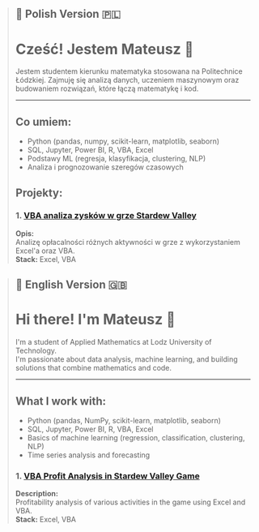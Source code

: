 > ## 📌 Polish Version 🇵🇱
> # Cześć! Jestem Mateusz 👋
> 
> Jestem studentem kierunku matematyka stosowana na Politechnice Łódzkiej.
> Zajmuję się analizą danych, uczeniem maszynowym oraz budowaniem rozwiązań, które łączą matematykę i kod.
> 
> ---
> 
> ## Co umiem:
> - Python (pandas, numpy, scikit-learn, matplotlib, seaborn)
> - SQL, Jupyter, Power BI, R, VBA, Excel
> - Podstawy ML (regresja, klasyfikacja, clustering, NLP)
> - Analiza i prognozowanie szeregów czasowych
> 
> ## Projekty:
> 
> ### 1. [VBA analiza zysków w grze Stardew Valley](https://github.com/vaiomat/VBA_Sardew_Valley/tree/main)
> **Opis:**  
> Analizę opłacalności różnych aktywności w grze z wykorzystaniem Excel'a oraz VBA.  
> **Stack:** Excel, VBA

> ## 📌 English Version 🇬🇧
> 
> # Hi there! I'm Mateusz 👋
> 
> I'm a student of Applied Mathematics at Lodz University of Technology.  
> I'm passionate about data analysis, machine learning, and building solutions that combine mathematics and code.
> 
> ---
> 
> ## What I work with:
> - Python (pandas, NumPy, scikit-learn, matplotlib, seaborn)  
> - SQL, Jupyter, Power BI, R, VBA, Excel
> - Basics of machine learning (regression, classification, clustering, NLP)  
> - Time series analysis and forecasting
>
> ### 1. [VBA Profit Analysis in Stardew Valley Game](https://github.com/vaiomat/VBA_Sardew_Valley/tree/main)  
> **Description:**  
> Profitability analysis of various activities in the game using Excel and VBA.  
> **Stack:** Excel, VBA
